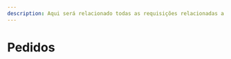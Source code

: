 ```yaml
---
description: Aqui será relacionado todas as requisições relacionadas a os pedidos.
---
```


# Pedidos

